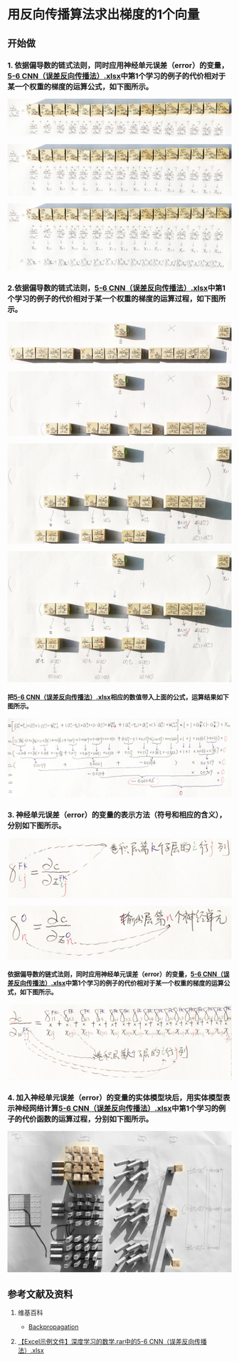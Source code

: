 # 用反向传播算法求出梯度的1个向量

## 开始做

### 1. 依据偏导数的链式法则，同时应用神经单元误差（error）的变量，[5-6 CNN（误差反向传播法）.xlsx](http://www.ituring.com.cn/book/2593)中第1个学习的例子的代价相对于某一个权重的梯度的运算公式，如下图所示。

![](/images/体验卷积神经网络中的数学原理/用反向传播算法求出梯度的1个向量/1a1.jpg)

![](/images/体验卷积神经网络中的数学原理/用反向传播算法求出梯度的1个向量/1a2.jpg)

![](/images/体验卷积神经网络中的数学原理/用反向传播算法求出梯度的1个向量/1a3.jpg)


### 2.依据偏导数的链式法则，[5-6 CNN（误差反向传播法）.xlsx](http://www.ituring.com.cn/book/2593)中第1个学习的例子的代价相对于某一个权重的梯度的运算过程，如下图所示。

![](/images/体验卷积神经网络中的数学原理/用反向传播算法求出梯度的1个向量/2a1.jpg)

![](/images/体验卷积神经网络中的数学原理/用反向传播算法求出梯度的1个向量/2a2.jpg)

![](/images/体验卷积神经网络中的数学原理/用反向传播算法求出梯度的1个向量/2a3.jpg)

![](/images/体验卷积神经网络中的数学原理/用反向传播算法求出梯度的1个向量/2a4.jpg)

#### 把[5-6 CNN（误差反向传播法）.xlsx](http://www.ituring.com.cn/book/2593)相应的数值带入上面的公式，运算结果如下图所示。

![](/images/体验卷积神经网络中的数学原理/用反向传播算法求出梯度的1个向量/2a5.jpg)

### 3. 神经单元误差（error）的变量的表示方法（符号和相应的含义），分别如下图所示。

![](/images/体验卷积神经网络中的数学原理/用反向传播算法求出梯度的1个向量/3a1.jpg)

![](/images/体验卷积神经网络中的数学原理/用反向传播算法求出梯度的1个向量/3a2.jpg)

#### 依据偏导数的链式法则，同时应用神经单元误差（error）的变量，[5-6 CNN（误差反向传播法）.xlsx](http://www.ituring.com.cn/book/2593)中第1个学习的例子的代价相对于某一个权重的梯度的运算公式，如下图所示。

![](/images/体验卷积神经网络中的数学原理/用反向传播算法求出梯度的1个向量/3a3.jpg)

### 4. 加入神经单元误差（error）的变量的实体模型块后，用实体模型表示神经网络计算[5-6 CNN（误差反向传播法）.xlsx](http://www.ituring.com.cn/book/2593)中第1个学习的例子的代价函数的运算过程，分别如下图所示。

![](/images/体验卷积神经网络中的数学原理/用反向传播算法求出梯度的1个向量/4a1.jpg)

## 参考文献及资料

1. 维基百科
	- [Backpropagation](https://en.wikipedia.org/wiki/Backpropagation) 

2. [【Excel示例文件】深度学习的数学.rar中的5-6 CNN（误差反向传播法）.xlsx](http://www.ituring.com.cn/book/2593)